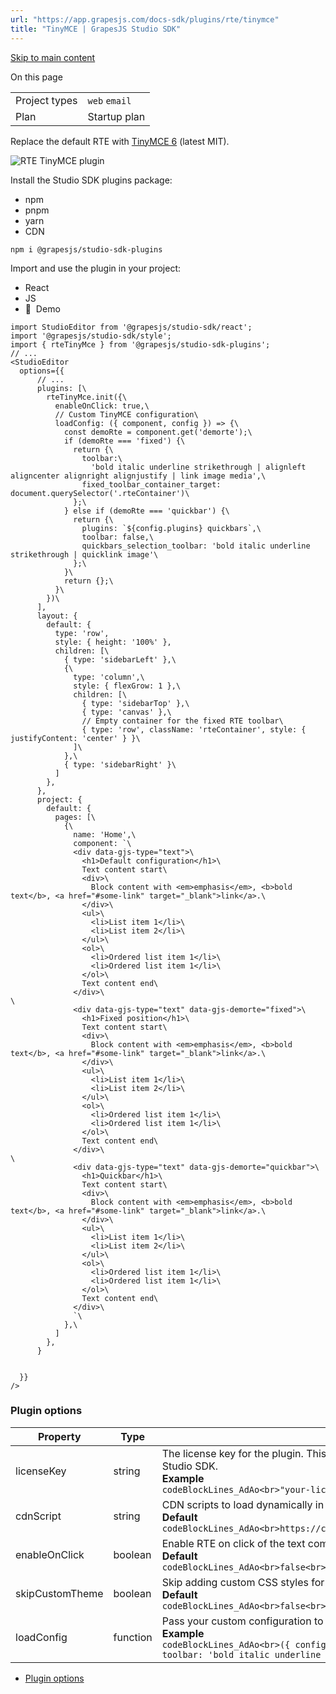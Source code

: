 ```yaml
---
url: "https://app.grapesjs.com/docs-sdk/plugins/rte/tinymce"
title: "TinyMCE | GrapesJS Studio SDK"
---
```


[Skip to main content](https://app.grapesjs.com/docs-sdk/plugins/rte/tinymce#__docusaurus_skipToContent_fallback)

On this page

|     |     |
| --- | --- |
| Project types | `web` `email` |
| Plan | Startup plan |

Replace the default RTE with [TinyMCE 6](https://www.tiny.cloud/docs/tinymce/6/) (latest MIT).

![RTE TinyMCE plugin](https://app.grapesjs.com/docs-sdk/assets/images/rte-tinymce-plugin-7f28515bad46ee0680da049c2677838c.png)

Install the Studio SDK plugins package:

- npm
- pnpm
- yarn
- CDN

```codeBlockLines_AdAo
npm i @grapesjs/studio-sdk-plugins

```

Import and use the plugin in your project:

- React
- JS
- 🍇  Demo

```codeBlockLines_AdAo
import StudioEditor from '@grapesjs/studio-sdk/react';
import '@grapesjs/studio-sdk/style';
import { rteTinyMce } from '@grapesjs/studio-sdk-plugins';
// ...
<StudioEditor
  options={{
      // ...
      plugins: [\
        rteTinyMce.init({\
          enableOnClick: true,\
          // Custom TinyMCE configuration\
          loadConfig: ({ component, config }) => {\
            const demoRte = component.get('demorte');\
            if (demoRte === 'fixed') {\
              return {\
                toolbar:\
                  'bold italic underline strikethrough | alignleft aligncenter alignright alignjustify | link image media',\
                fixed_toolbar_container_target: document.querySelector('.rteContainer')\
              };\
            } else if (demoRte === 'quickbar') {\
              return {\
                plugins: `${config.plugins} quickbars`,\
                toolbar: false,\
                quickbars_selection_toolbar: 'bold italic underline strikethrough | quicklink image'\
              };\
            }\
            return {};\
          }\
        })\
      ],
      layout: {
        default: {
          type: 'row',
          style: { height: '100%' },
          children: [\
            { type: 'sidebarLeft' },\
            {\
              type: 'column',\
              style: { flexGrow: 1 },\
              children: [\
                { type: 'sidebarTop' },\
                { type: 'canvas' },\
                // Empty container for the fixed RTE toolbar\
                { type: 'row', className: 'rteContainer', style: { justifyContent: 'center' } }\
              ]\
            },\
            { type: 'sidebarRight' }\
          ]
        },
      },
      project: {
        default: {
          pages: [\
            {\
              name: 'Home',\
              component: `\
              <div data-gjs-type="text">\
                <h1>Default configuration</h1>\
                Text content start\
                <div>\
                  Block content with <em>emphasis</em>, <b>bold text</b>, <a href="#some-link" target="_blank">link</a>.\
                </div>\
                <ul>\
                  <li>List item 1</li>\
                  <li>List item 2</li>\
                </ul>\
                <ol>\
                  <li>Ordered list item 1</li>\
                  <li>Ordered list item 1</li>\
                </ol>\
                Text content end\
              </div>\
\
              <div data-gjs-type="text" data-gjs-demorte="fixed">\
                <h1>Fixed position</h1>\
                Text content start\
                <div>\
                  Block content with <em>emphasis</em>, <b>bold text</b>, <a href="#some-link" target="_blank">link</a>.\
                </div>\
                <ul>\
                  <li>List item 1</li>\
                  <li>List item 2</li>\
                </ul>\
                <ol>\
                  <li>Ordered list item 1</li>\
                  <li>Ordered list item 1</li>\
                </ol>\
                Text content end\
              </div>\
\
              <div data-gjs-type="text" data-gjs-demorte="quickbar">\
                <h1>Quickbar</h1>\
                Text content start\
                <div>\
                  Block content with <em>emphasis</em>, <b>bold text</b>, <a href="#some-link" target="_blank">link</a>.\
                </div>\
                <ul>\
                  <li>List item 1</li>\
                  <li>List item 2</li>\
                </ul>\
                <ol>\
                  <li>Ordered list item 1</li>\
                  <li>Ordered list item 1</li>\
                </ol>\
                Text content end\
              </div>\
              `\
            },\
          ]
        },
      }


  }}
/>

```

### Plugin options [​](https://app.grapesjs.com/docs-sdk/plugins/rte/tinymce\#plugin-options "Direct link to Plugin options")

| Property | Type | Description |
| --- | --- | --- |
| licenseKey | string | The license key for the plugin. This is optional, only required if the plugin is used outside of Studio SDK.<br>**Example**<br>```codeBlockLines_AdAo<br>"your-license-key"<br>``` |
| cdnScript | string | CDN scripts to load dynamically in case the library is not available.<br>**Default** <br>```codeBlockLines_AdAo<br>https://cdn.jsdelivr.net/npm/tinymce@6.8.5/tinymce.min.js<br>``` |
| enableOnClick | boolean | Enable RTE on click of the text component, instead of the default double-click.<br>**Default** <br>```codeBlockLines_AdAo<br>false<br>``` |
| skipCustomTheme | boolean | Skip adding custom CSS styles for the toolbar based on the Studio theme.<br>**Default** <br>```codeBlockLines_AdAo<br>false<br>``` |
| loadConfig | function | Pass your custom configuration to the TinyMCE editor.<br>**Example**<br>```codeBlockLines_AdAo<br>({ config, editor, component }) => {<br> return {<br>  toolbar: 'bold italic underline strikethrough',<br>  // ...<br> }<br>}<br>``` |

- [Plugin options](https://app.grapesjs.com/docs-sdk/plugins/rte/tinymce#plugin-options)